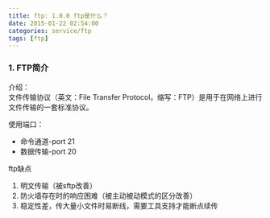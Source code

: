 ```yaml
---
title: ftp: 1.0.0 ftp是什么？
date: 2015-01-22 02:54:00
categories: service/ftp
tags: [ftp]
---
```


### 1. FTP简介
介绍：  
文件传输协议（英文：File Transfer Protocol，缩写：FTP）是用于在网络上进行文件传输的一套标准协议。

使用端口：  
- 命令通道-port 21
- 数据传输-port 20

ftp缺点
1. 明文传输（被sftp改善）
2. 防火墙存在时的响应困难（被主动被动模式的区分改善）
3. 稳定性差，传大量小文件时易断线，需要工具支持才能断点续传
